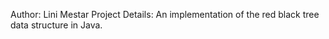 Author: Lini Mestar
Project Details: An implementation of the red black tree data structure in Java.